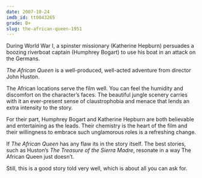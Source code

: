```yaml
---
date: 2007-10-24
imdb_id: tt0043265
grade: B+
slug: the-african-queen-1951
---
```


During World War I, a spinster missionary (Katherine Hepburn) persuades a boozing riverboat captain (Humphrey Bogart) to use his boat in an attack on the Germans.

_The African Queen_ is a well-produced, well-acted adventure from director John Huston.

The African locations serve the film well. You can feel the humidity and discomfort on the character’s faces. The beautiful jungle scenery carries with it an ever-present sense of claustrophobia and menace that lends an extra intensity to the story.

For their part, Humphrey Bogart and Katherine Hepburn are both believable and entertaining as the leads. Their chemistry is the heart of the film and their willingness to embrace such unglamorous roles is a refreshing change.

If _The African Queen_ has any flaw its in the story itself. The best stories, such as Huston’s <span data-imdb-id="tt0040897">_The Treasure of the Sierra Madre_</span>, resonate in a way The African Queen just doesn’t.

Still, this is a good story told very well, which is about all you can ask for.
